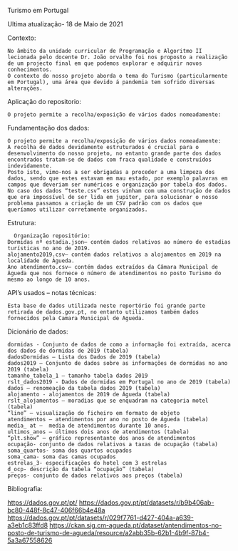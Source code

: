 Turismo em Portugal

Ultima atualização- 18 de Maio de 2021

Contexto:

	No âmbito da unidade curricular de Programação e Algoritmo II lecionada pelo docente Dr. João orvalho foi nos proposto a realização de um projecto final em que podemos explorar e adquirir novos conhecimentos. 
	O contexto do nosso projeto aborda o tema do Turismo (particularmente em Portugal), uma área que devido á pandemia tem sofrido diversas alterações.

Aplicação do repositorio:

	O projeto permite a recolha/exposição de vários dados nomeadamente:
	
Fundamentação dos dados:

	O projeto permite a recolha/exposição de vários dados nomeadamente:
	A recolha de dados devidamente estruturados é crucial para o desenvolvimento do nosso projeto, no entanto grande parte dos dados encontrados tratam-se de dados com fraca qualidade e construídos indevidamente. 
	Posto isto, vimo-nos a ser obrigadas a proceder a uma limpeza dos dados, sendo que estes estavam em mau estado, por exemplo palavras em campos que deveriam ser numéricos e organização por tabela dos dados.
	No caso dos dados “teste.csv” estes vinham com uma construção de dados que era impossível de ser lida em jupiter, para solucionar o nosso problema passamos a criação de um CSV padrão com os dados que queríamos utilizar corretamente organizados.


Estrutura:

      Organização repositório:
	Dormidas nº estadia.json— contém dados relativos ao número de estadias turísticas no ano de 2019.
	alojamento2019.csv— contém dados relativos a alojamentos em 2019 na localidade de Águeda.
	Ano atendimento.csv— contém dados extraídos da Câmara Municipal de Águeda que nos fornece o número de atendimentos no posto Turismo do mesmo ao longo de 10 anos.

API’s usados – notas técnicas:
	
	Esta base de dados utilizada neste reportório foi grande parte retirada de dados.gov.pt, no entanto utilizamos também dados fornecidos pela Camara Municipal de Agueda.
	
Dicionário de dados:

	dormidas - Conjunto de dados de como a informação foi extraída, acerca dos dados de dormidas de 2019 (tabela)
	dadosDormidas – Lista dos Dados de 2019 (tabela)
	dados2019 – Conjunto de dados sobre as informações de dormidas no ano 2019 (tabela)
	tamanho_tabela_1 – tamanho tabela dados 2019
	rslt_dados2019 - Dados de dormidas em Portugal no ano de 2019 (tabela) 
	dados – renomeação da tabela dados 2019 (tabela)
	alojamento - alojamentos de 2019 de Águeda (tabela)
	rslt_alojamentos – moradias que se enquadram na categoria motel (tabela)
	“line” – visualização do ficheiro em formato de objeto 
	atendimentos – atendimentos por ano no posto de Águeda (tabela)
	media_ at –  media de atendimentos durante 10 anos. 
	ultimos_anos – últimos dois anos de atendimentos (tabela)
	“plt.show” – gráfico representante dos anos de atendimentos
	ocupação- conjunto de dados relativos a taxas de ocupação (tabela)
	soma_quartos- soma dos quartos ocupados
	soma_cama- soma das camas ocupados
	estrelas_3- especificações do hotel com 3 estrelas
	d_ocp- descrição da tabela “ocupação” (tabela)
	preços- conjunto de dados relativos aos preços (tabela)

	
Bibliografia:

https://dados.gov.pt/pt/
https://dados.gov.pt/pt/datasets/r/b9b406ab-bc80-448f-8c47-406f66b4e48a
https://dados.gov.pt/pt/datasets/r/029f7761-d427-404a-a639-a3eb1c83ffd8
https://ckan.sig.cm-agueda.pt/dataset/antendimentos-no-posto-de-turismo-de-agueda/resource/a2abb35b-62b1-4b9f-87b4-5a3a67558626
